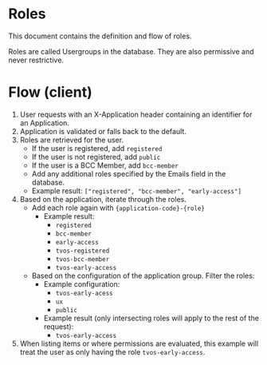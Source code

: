 # Roles

This document contains the definition and flow of roles.

Roles are called Usergroups in the database. They are also permissive and never restrictive.

# Flow (client)

1. User requests with an X-Application header containing an identifier for an Application.
2. Application is validated or falls back to the default.
3. Roles are retrieved for the user.
    - If the user is registered, add `registered`
    - If the user is not registered, add `public`
    - If the user is a BCC Member, add `bcc-member`
    - Add any additional roles specified by the Emails field in the database.
    - Example result: `["registered", "bcc-member", "early-access"]`
4. Based on the application, iterate through the roles.
    - Add each role again with `{application-code}-{role}`
        - Example result:
            - `registered`
            - `bcc-member`
            - `early-access`
            - `tvos-registered`
            - `tvos-bcc-member`
            - `tvos-early-access`
    - Based on the configuration of the application group. Filter the roles:
        - Example configuration:
            - `tvos-early-acess`
            - `ux`
            - `public`
        - Example result (only intersecting roles will apply to the rest of the request):
            - `tvos-early-access`
5. When listing items or where permissions are evaluated, this example will treat the user as only having the
   role `tvos-early-access`.
